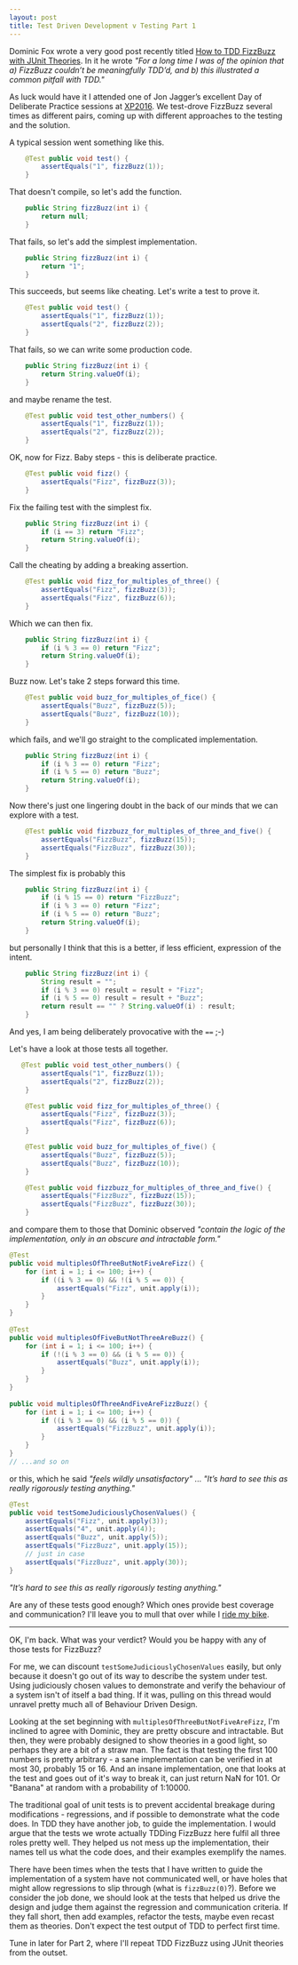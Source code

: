```yaml
---
layout: post
title: Test Driven Development v Testing Part 1
---
```


Dominic Fox wrote a very good post recently titled [How to TDD FizzBuzz with JUnit Theories](https://opencredo.com/tdd-fizzbuzz-junit-theories/). In it he wrote *"For a long time I was of the opinion that a) FizzBuzz couldn’t be meaningfully TDD’d, and b) this illustrated a common pitfall with TDD."*


As luck would have it I attended one of Jon Jagger’s excellent Day of Deliberate Practice sessions at [XP2016](http://xp2016.org/cfp/Agenda.html). We test-drove FizzBuzz several times as different pairs, coming up with different approaches to the testing and the solution.

A typical session went something like this.

```java
    @Test public void test() {
        assertEquals("1", fizzBuzz(1));
    }
```

That doesn't compile, so let's add the function.

```java
    public String fizzBuzz(int i) {
        return null;
    }
```

That fails, so let's add the simplest implementation.

```java
    public String fizzBuzz(int i) {
        return "1";
    }
```

This succeeds, but seems like cheating. Let's write a test to prove it.

```java
    @Test public void test() {
        assertEquals("1", fizzBuzz(1));
        assertEquals("2", fizzBuzz(2));
    }
```

That fails, so we can write some production code.

```java
    public String fizzBuzz(int i) {
        return String.valueOf(i);
    }
```
and maybe rename the test.

```java
    @Test public void test_other_numbers() {
        assertEquals("1", fizzBuzz(1));
        assertEquals("2", fizzBuzz(2));
    }
```

OK, now for Fizz. Baby steps - this is deliberate practice.

```java
    @Test public void fizz() {
        assertEquals("Fizz", fizzBuzz(3));
    }
```

Fix the failing test with the simplest fix.

```java
    public String fizzBuzz(int i) {
        if (i == 3) return "Fizz";
        return String.valueOf(i);
    }
```

Call the cheating by adding a breaking assertion.

```java
    @Test public void fizz_for_multiples_of_three() {
        assertEquals("Fizz", fizzBuzz(3));
        assertEquals("Fizz", fizzBuzz(6));
    }
```

Which we can then fix.

```java
    public String fizzBuzz(int i) {
        if (i % 3 == 0) return "Fizz";
        return String.valueOf(i);
    }
```

Buzz now. Let's take 2 steps forward this time.

```java
    @Test public void buzz_for_multiples_of_fice() {
        assertEquals("Buzz", fizzBuzz(5));
        assertEquals("Buzz", fizzBuzz(10));
    }
```

which fails, and we'll go straight to the complicated implementation. 

```java
    public String fizzBuzz(int i) {
        if (i % 3 == 0) return "Fizz";
        if (i % 5 == 0) return "Buzz";
        return String.valueOf(i);
    }
```

Now there's just one lingering doubt in the back of our minds that we can explore with a test.

```java
    @Test public void fizzbuzz_for_multiples_of_three_and_five() {
        assertEquals("FizzBuzz", fizzBuzz(15));
        assertEquals("FizzBuzz", fizzBuzz(30));
    }
```

The simplest fix is probably this

```java
    public String fizzBuzz(int i) {
        if (i % 15 == 0) return "FizzBuzz";
        if (i % 3 == 0) return "Fizz";
        if (i % 5 == 0) return "Buzz";
        return String.valueOf(i);
    }
```

but personally I think that this is a better, if less efficient, expression of the intent.

```java
    public String fizzBuzz(int i) {
        String result = "";
        if (i % 3 == 0) result = result + "Fizz";
        if (i % 5 == 0) result = result + "Buzz";
        return result == "" ? String.valueOf(i) : result;
    }
```

And yes, I am being deliberately provocative with the `==` ;-)

Let's have a look at those tests all together.

```java
   @Test public void test_other_numbers() {
        assertEquals("1", fizzBuzz(1));
        assertEquals("2", fizzBuzz(2));
    }

    @Test public void fizz_for_multiples_of_three() {
        assertEquals("Fizz", fizzBuzz(3));
        assertEquals("Fizz", fizzBuzz(6));
    }

    @Test public void buzz_for_multiples_of_five() {
        assertEquals("Buzz", fizzBuzz(5));
        assertEquals("Buzz", fizzBuzz(10));
    }

    @Test public void fizzbuzz_for_multiples_of_three_and_five() {
        assertEquals("FizzBuzz", fizzBuzz(15));
        assertEquals("FizzBuzz", fizzBuzz(30));
    }
```

and compare them to those that Dominic observed *"contain the logic of the implementation, only in an obscure and intractable form."*

```java
@Test
public void multiplesOfThreeButNotFiveAreFizz() {
    for (int i = 1; i <= 100; i++) {
        if ((i % 3 == 0) && !(i % 5 == 0)) {
            assertEquals("Fizz", unit.apply(i));
        }
    }
}
 
@Test
public void multiplesOfFiveButNotThreeAreBuzz() {
    for (int i = 1; i <= 100; i++) {
        if (!(i % 3 == 0) && (i % 5 == 0)) {
            assertEquals("Buzz", unit.apply(i));
        }
    }
}
 
public void multiplesOfThreeAndFiveAreFizzBuzz() {
    for (int i = 1; i <= 100; i++) {
        if ((i % 3 == 0) && (i % 5 == 0)) {
            assertEquals("FizzBuzz", unit.apply(i));
        }
    }
} 
// ...and so on
```

or this, which he said *"feels wildly unsatisfactory"* ... *"It’s hard to see this as really rigorously testing anything."*

```java
@Test
public void testSomeJudiciouslyChosenValues() {
    assertEquals("Fizz", unit.apply(3));
    assertEquals("4", unit.apply(4));
    assertEquals("Buzz", unit.apply(5));
    assertEquals("FizzBuzz", unit.apply(15));
    // just in case
    assertEquals("FizzBuzz", unit.apply(30));
}
```

*"It’s hard to see this as really rigorously testing anything."*

Are any of these tests good enough? Which ones provide best coverage and communication? I'll leave you to mull that over while I [ride my bike](https://wwww.strava.com/activities/831826153).

<hr />

OK, I'm back. What was your verdict? Would you be happy with any of those tests for FizzBuzz?

For me, we can discount `testSomeJudiciouslyChosenValues` easily, but only because it doesn't go out of its way to describe the system under test. Using judiciously chosen values to demonstrate and verify the behaviour of a system isn't of itself a bad thing. If it was, pulling on this thread would unravel pretty much all of Behaviour Driven Design.

Looking at the set beginning with `multiplesOfThreeButNotFiveAreFizz`, I'm inclined to agree with Dominic, they are pretty obscure and intractable. But then, they were probably designed to show theories in a good light, so perhaps they are a bit of a straw man. The fact is that testing the first 100 numbers is pretty arbitrary - a sane implementation can be verified in at most 30, probably 15 or 16. And an insane implementation, one that looks at the test and goes out of it's way to break it, can just return NaN for 101. Or "Banana" at random with a probability of 1:10000.

The traditional goal of unit tests is to prevent accidental breakage during modifications - regressions, and if possible to demonstrate what the code does. In TDD they have another job, to guide the implementation. I would argue that the tests we wrote actually TDDing FizzBuzz here fulfil all three roles pretty well. They helped us not mess up the implementation, their names tell us what the code does, and their examples exemplify the names.

There have been times when the tests that I have written to guide the implementation of a system have not communicated well, or have holes that might allow regressions to slip through (what is `fizzBuzz(0)`?). Before we consider the job done, we should look at the tests that helped us drive the design and judge them against the regression and communication criteria. If they fall short, then add examples, refactor the tests, maybe even recast them as theories. Don't expect the test output of TDD to perfect first time.
 
Tune in later for Part 2, where I'll repeat TDD FizzBuzz using JUnit theories from the outset.






